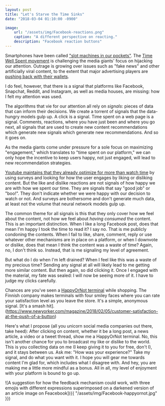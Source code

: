 ```yaml
---
layout: post
title: "Let's Starve the Time Sinks"
date: "2018-03-04 01:10:00 -0900"

image:
    url: "/assets/img/Facebook-reactions.png"
    caption: "A different perspective on reacting."
    description: "Facebook reaction buttons"
---
```


Smartphones have been called ["slot machines in our pockets"](http://www.spiegel.de/international/zeitgeist/smartphone-addiction-is-part-of-the-design-a-1104237.html). The [Time Well Spent movement](http://humanetech.com/) is challenging the media giants' focus on hijacking our attention. Outrage is growing over issues such as "fake news" and other artificially viral content, to the extent that major advertising players are [pushing back with their wallets](http://www.foodingredientsfirst.com/news/unilevers-advertising-ultimatum-to-facebook-and-google-clean-up-toxic-content.html).

I do feel, however, that there is a signal that platforms like Facebook, Snapchat, Reddit, and Instagram, as well as media houses, are missing: how I felt my attention was used.

The algorithms that vie for our attention all rely on *signals*: pieces of data that can inform their decisions. We create a torrent of signals that the data-hungry models gulp up. A click is a signal. Time spent on a web page is a signal. Comments, reactions, where you have just been and where you go next, all signals that are used to create new content recommendations which generate new signals which generate new recommendations. And so it goes on.

As the media giants come under pressure for a sole focus on maximizing "engagement," which translates to "time spent on our platform," we can only hope the incentive to keep users happy, not just engaged, will lead to new recommendation strategies.

[Youtube maintains that they already optimize for more than watch time](https://www.theguardian.com/technology/2018/feb/02/how-youtubes-algorithm-distorts-truth) by using surveys and looking for how the user engages by liking or disliking content. But the like and dislike reactions are not signals of how happy we are with how we spent our time. They are signals that say "good job" or "boo!". They don't indicate whether we were happy with our decision to watch or not. And surveys are bothersome and don't generate much data, at least not the volume that neural network models gulp up.

The common theme for all signals is this that they only cover how we feel about the content, not how we feel about *having consumed* the content. This is an important distinction. When I like a long Facebook post, does that mean I'm happy I took the time to read it? I say no. That is me publicly condoning the contents. When I fail to like, share, comment, reply or use whatever other mechanisms are in place on a platform, or when I downvote or dislike, does that mean I think the content was a waste of time? Again, no, I don't think so. Instead, that is me signaling my level of agreement.

But what do I do when I'm left drained? When I feel like this was a waste of my precious time? Sending any signal at all will likely lead to me getting more similar content. But then again, so did clicking it. Once I engaged with the material, my fate was sealed: I will now be seeing more of it. I have to judge my clicks carefully.

Chances are you've seen a [HappyOrNot terminal](https://www.newyorker.com/magazine/2018/02/05/customer-satisfaction-at-the-push-of-a-button) while shopping. The Finnish company makes terminals with four smiley faces where you can rate your satisfaction level as you leave the store. It's a simple, anonymous signal. [It's a smash hit].(https://www.newyorker.com/magazine/2018/02/05/customer-satisfaction-at-the-push-of-a-button)

Here's what I propose (all you unicorn social media companies out there, take heed): After clicking on content, whether it be a long post, a news article, a video or a tweet thread, show me a HappyOrNot terminal. No, this isn't another chance for you to broadcast my like or dislike to the world. This is you collecting data on me (I keep giving it to you for free, don't I), and it stays between us. Ask me: "How was your experience?" Take my signal, and do what you want with it. I hope you will gear me towards content I'm glad for, which includes what I disagree with. And hey, you are making me a little more mindful as a bonus. All in all, my level of enjoyment with your platform is bound to go up.

![A suggestion for how the feedback mechanism could work, with three emojis with different expressions superimposed on a darkened version of an article image on Feacebook]({{ "/assets/img/Facebook-happyornot.jpg" }})
